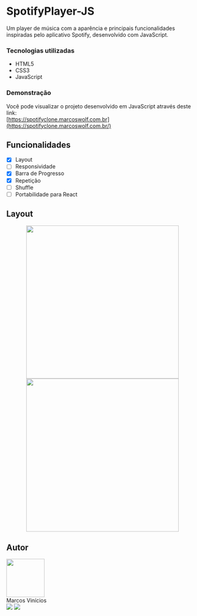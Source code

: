 # SpotifyPlayer-JS

   Um player de música com a aparência e principais funcionalidades inspiradas pelo aplicativo Spotify, desenvolvido com JavaScript.

### Tecnologias utilizadas

- HTML5
- CSS3
- JavaScript

### Demonstração

Você pode visualizar o projeto desenvolvido em JavaScript através deste link: <br />
[https://spotifyclone.marcoswolf.com.br](https://spotifyclone.marcoswolf.com.br/)

## Funcionalidades

- [X] Layout
- [ ] Responsividade
- [X] Barra de Progresso
- [X] Repetição
- [ ] Shuffle
- [ ] Portabilidade para React

## Layout

<p align="center">
  <img src="https://github.com/MarcosWolf/spotify-player/assets/26293082/dc2c2eba-740a-46e7-9f5d-832650d23ab6" width="400px">
  <img src="https://github.com/MarcosWolf/spotify-player/assets/26293082/f937b402-441a-496b-a035-18dda32a1bf6" width="400px">
</p>
 
## Autor

<a href="https://www.marcoswolf.com.br/">
<img style="width:100px" src="https://avatars.githubusercontent.com/u/26293082?v=4" alt=""/>
<br />    
</a>
Marcos Vinícios

<div>
<a href="mailto:contato@marcoswolf.com.br"><img src="https://img.shields.io/badge/Gmail-D14836?style=for-the-badge&logo=gmail&logoColor=white"/></a>
<a href="https://www.linkedin.com/in/marcoswolf/" target="_blank" rel="noopener noreferrer"><img src="https://img.shields.io/badge/LinkedIn-0077B5?style=for-the-badge&logo=linkedin&logoColor=white"/></a>
</div>
